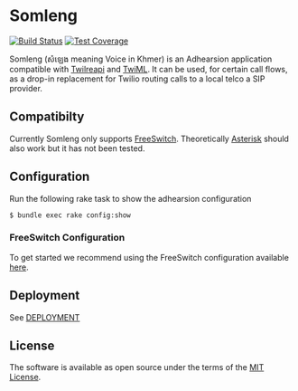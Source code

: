 # Somleng

[![Build Status](https://travis-ci.org/dwilkie/somleng.svg?branch=master)](https://travis-ci.org/dwilkie/somleng)
[![Test Coverage](https://codeclimate.com/github/dwilkie/somleng/badges/coverage.svg)](https://codeclimate.com/github/dwilkie/somleng/coverage)

Somleng (សំឡេង meaning Voice in Khmer) is an Adhearsion application compatible with [Twilreapi](https://github.com/dwilkie/twilreapi) and [TwiML](https://www.twilio.com/docs/api/twiml). It can be used, for certain call flows, as a drop-in replacement for Twilio routing calls to a local telco a SIP provider.

## Compatibilty

Currently Somleng only supports [FreeSwitch](https://freeswitch.org/). Theoretically [Asterisk](http://www.asterisk.org/) should also work but it has not been tested.

## Configuration

Run the following rake task to show the adhearsion configuration

```
$ bundle exec rake config:show
```

### FreeSwitch Configuration

To get started we recommend using the FreeSwitch configuration available [here](https://github.com/dwilkie/freeswitch-config).

## Deployment

See [DEPLOYMENT](https://github.com/dwilkie/somleng/tree/master/docs/DEPLOYMENT.md)

## License

The software is available as open source under the terms of the [MIT License](http://opensource.org/licenses/MIT).
